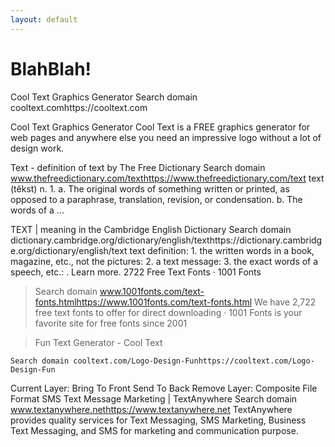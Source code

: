 ```yaml
---
layout: default
---
```


# BlahBlah!

Cool Text Graphics Generator
Search domain cooltext.comhttps://cooltext.com

Cool Text Graphics Generator Cool Text is a FREE graphics generator for web pages and anywhere else you need an impressive logo without a lot of design work.

Text - definition of text by The Free Dictionary
Search domain www.thefreedictionary.com/texthttps://www.thefreedictionary.com/text
text (tĕkst) n. 1. a. The original words of something written or printed, as opposed to a paraphrase, translation, revision, or condensation. b. The words of a ...

TEXT | meaning in the Cambridge English Dictionary
Search domain dictionary.cambridge.org/dictionary/english/texthttps://dictionary.cambridge.org/dictionary/english/text
text definition: 1. the written words in a book, magazine, etc., not the pictures: 2. a text message: 3. the exact words of a speech, etc.: . Learn more.
2722 Free Text Fonts · 1001 Fonts

>Search domain www.1001fonts.com/text-fonts.htmlhttps://www.1001fonts.com/text-fonts.html
We have 2,722 free text fonts to offer for direct downloading · 1001 Fonts is your favorite site for free fonts since 2001

>Fun Text Generator - Cool Text

`Search domain cooltext.com/Logo-Design-Funhttps://cooltext.com/Logo-Design-Fun`

Current Layer: Bring To Front Send To Back Remove Layer: Composite File Format
SMS Text Message Marketing | TextAnywhere
Search domain www.textanywhere.nethttps://www.textanywhere.net
TextAnywhere provides quality services for Text Messaging, SMS Marketing, Business Text Messaging, and SMS for marketing and communication purpose.
